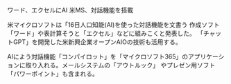 ワード、エクセルにAI 米MS、対話機能を搭載

米マイクロソフトは「16日人口知能(AI)を使った対話機能を文書う
作成ソフト「ワード」や表計算そうと「エクセル」などに組みこくと発表した。
「チャットGPT」を開発した米新興企業オープンAIOの技術も活用する。

AIによう対話機能「コンパイロット」を「マイクロソフト365」のアプリケーションに取り入れる。メールシステムの「アウトルック」
やプレゼン用ソフト「パワーポイント」も含まれる。
